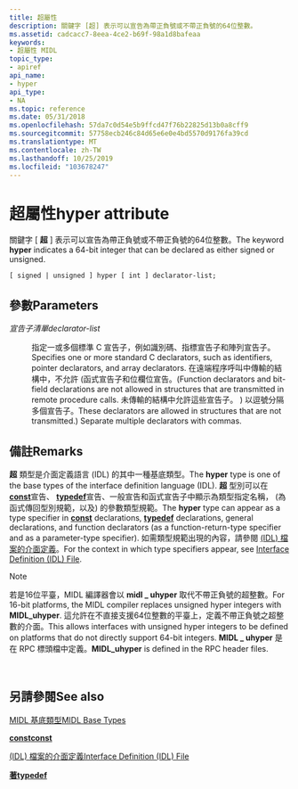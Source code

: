 ```yaml
---
title: 超屬性
description: 關鍵字 [超] 表示可以宣告為帶正負號或不帶正負號的64位整數。
ms.assetid: cadcacc7-8eea-4ce2-b69f-98a1d8bafeaa
keywords:
- 超屬性 MIDL
topic_type:
- apiref
api_name:
- hyper
api_type:
- NA
ms.topic: reference
ms.date: 05/31/2018
ms.openlocfilehash: 57da7c0d54e5b9ffcd47f76b22825d13b0a8cff9
ms.sourcegitcommit: 57758ecb246c84d65e6e0e4bd5570d9176fa39cd
ms.translationtype: MT
ms.contentlocale: zh-TW
ms.lasthandoff: 10/25/2019
ms.locfileid: "103678247"
---
```

# <a name="hyper-attribute"></a><span data-ttu-id="ad8c5-104">超屬性</span><span class="sxs-lookup"><span data-stu-id="ad8c5-104">hyper attribute</span></span>

<span data-ttu-id="ad8c5-105">關鍵字 [ **超** ] 表示可以宣告為帶正負號或不帶正負號的64位整數。</span><span class="sxs-lookup"><span data-stu-id="ad8c5-105">The keyword **hyper** indicates a 64-bit integer that can be declared as either signed or unsigned.</span></span>

``` syntax
[ signed | unsigned ] hyper [ int ] declarator-list;
```

## <a name="parameters"></a><span data-ttu-id="ad8c5-106">參數</span><span class="sxs-lookup"><span data-stu-id="ad8c5-106">Parameters</span></span>

<dl> <dt>

<span data-ttu-id="ad8c5-107">*宣告子清單*</span><span class="sxs-lookup"><span data-stu-id="ad8c5-107">*declarator-list*</span></span> 
</dt> <dd>

<span data-ttu-id="ad8c5-108">指定一或多個標準 C 宣告子，例如識別碼、指標宣告子和陣列宣告子。</span><span class="sxs-lookup"><span data-stu-id="ad8c5-108">Specifies one or more standard C declarators, such as identifiers, pointer declarators, and array declarators.</span></span> <span data-ttu-id="ad8c5-109">在遠端程序呼叫中傳輸的結構中，不允許 (函式宣告子和位欄位宣告。</span><span class="sxs-lookup"><span data-stu-id="ad8c5-109">(Function declarators and bit-field declarations are not allowed in structures that are transmitted in remote procedure calls.</span></span> <span data-ttu-id="ad8c5-110">未傳輸的結構中允許這些宣告子。 ) 以逗號分隔多個宣告子。</span><span class="sxs-lookup"><span data-stu-id="ad8c5-110">These declarators are allowed in structures that are not transmitted.) Separate multiple declarators with commas.</span></span>

</dd> </dl>

## <a name="remarks"></a><span data-ttu-id="ad8c5-111">備註</span><span class="sxs-lookup"><span data-stu-id="ad8c5-111">Remarks</span></span>

<span data-ttu-id="ad8c5-112">**超** 類型是介面定義語言 (IDL) 的其中一種基底類型。</span><span class="sxs-lookup"><span data-stu-id="ad8c5-112">The **hyper** type is one of the base types of the interface definition language (IDL).</span></span> <span data-ttu-id="ad8c5-113">**超** 型別可以在 [**const**](const.md)宣告、 [**typedef**](typedef.md)宣告、一般宣告和函式宣告子中顯示為類型指定名稱， (為函式傳回型別規範，以及) 的參數類型規範。</span><span class="sxs-lookup"><span data-stu-id="ad8c5-113">The **hyper** type can appear as a type specifier in [**const**](const.md) declarations, [**typedef**](typedef.md) declarations, general declarations, and function declarators (as a function-return-type specifier and as a parameter-type specifier).</span></span> <span data-ttu-id="ad8c5-114">如需類型規範出現的內容，請參閱 [ (IDL) 檔案的介面定義](interface-definition-idl-file.md)。</span><span class="sxs-lookup"><span data-stu-id="ad8c5-114">For the context in which type specifiers appear, see [Interface Definition (IDL) File](interface-definition-idl-file.md).</span></span>

> [!Note]  
> <span data-ttu-id="ad8c5-115">若是16位平臺，MIDL 編譯器會以 **midl \_ uhyper** 取代不帶正負號的超整數。</span><span class="sxs-lookup"><span data-stu-id="ad8c5-115">For 16-bit platforms, the MIDL compiler replaces unsigned hyper integers with **MIDL\_uhyper**.</span></span> <span data-ttu-id="ad8c5-116">這允許在不直接支援64位整數的平臺上，定義不帶正負號之超整數的介面。</span><span class="sxs-lookup"><span data-stu-id="ad8c5-116">This allows interfaces with unsigned hyper integers to be defined on platforms that do not directly support 64-bit integers.</span></span> <span data-ttu-id="ad8c5-117">**MIDL \_ uhyper** 是在 RPC 標頭檔中定義。</span><span class="sxs-lookup"><span data-stu-id="ad8c5-117">**MIDL\_uhyper** is defined in the RPC header files.</span></span>

 

## <a name="see-also"></a><span data-ttu-id="ad8c5-118">另請參閱</span><span class="sxs-lookup"><span data-stu-id="ad8c5-118">See also</span></span>

<dl> <dt>

[<span data-ttu-id="ad8c5-119">MIDL 基底類型</span><span class="sxs-lookup"><span data-stu-id="ad8c5-119">MIDL Base Types</span></span>](midl-base-types.md)
</dt> <dt>

[<span data-ttu-id="ad8c5-120">**const**</span><span class="sxs-lookup"><span data-stu-id="ad8c5-120">**const**</span></span>](const.md)
</dt> <dt>

[<span data-ttu-id="ad8c5-121"> (IDL) 檔案的介面定義</span><span class="sxs-lookup"><span data-stu-id="ad8c5-121">Interface Definition (IDL) File</span></span>](interface-definition-idl-file.md)
</dt> <dt>

[<span data-ttu-id="ad8c5-122">**著**</span><span class="sxs-lookup"><span data-stu-id="ad8c5-122">**typedef**</span></span>](typedef.md)
</dt> </dl>

 

 




